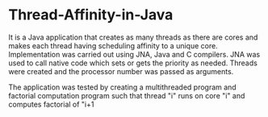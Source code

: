 Thread-Affinity-in-Java
=======================

It is a Java application that creates as many threads as there are cores and makes each thread
having scheduling affinity to a unique core.
Implementation was carried out using JNA, Java and C compilers. 
JNA was used to call native code which sets or gets the priority as needed. 
Threads were created and the processor number was passed as arguments.

The application was tested by creating a multithreaded program and factorial computation program such that thread "i" runs on core "i" and computes factorial of "i+1
